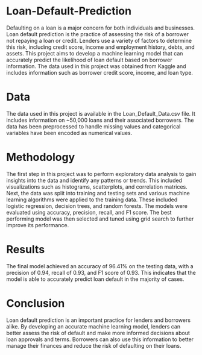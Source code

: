 # Loan-Default-Prediction

Defaulting on a loan is a major concern for both individuals and businesses. Loan default prediction is the practice of assessing the risk of a borrower not repaying a loan or credit. Lenders use a variety of factors to determine this risk, including credit score, income and employment history, debts, and assets.
This project aims to develop a machine learning model that can accurately predict the likelihood of loan default based on borrower information. The data used in this project was obtained from Kaggle and includes information such as borrower credit score, income, and loan type.

# Data
The data used in this project is available in the Loan_Default_Data.csv file. It includes information on ~50,000 loans and their associated borrowers. The data has been preprocessed to handle missing values and categorical variables have been encoded as numerical values.

# Methodology
The first step in this project was to perform exploratory data analysis to gain insights into the data and identify any patterns or trends. This included visualizations such as histograms, scatterplots, and correlation matrices.
Next, the data was split into training and testing sets and various machine learning algorithms were applied to the training data. These included logistic regression, decision trees, and random forests. The models were evaluated using accuracy, precision, recall, and F1 score.
The best performing model was then selected and tuned using grid search to further improve its performance.

# Results
The final model achieved an accuracy of 96.41% on the testing data, with a precision of 0.94, recall of 0.93, and F1 score of 0.93. This indicates that the model is able to accurately predict loan default in the majority of cases.

# Conclusion
Loan default prediction is an important practice for lenders and borrowers alike. By developing an accurate machine learning model, lenders can better assess the risk of default and make more informed decisions about loan approvals and terms. Borrowers can also use this information to better manage their finances and reduce the risk of defaulting on their loans.
